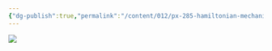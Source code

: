 ```yaml
---
{"dg-publish":true,"permalink":"/content/012/px-285-hamiltonian-mechanics-and-fluid-dynamics/px-285-b-0-fluid-dynamics/","pinned":"true","noteIcon":"2","created":"2024-11-27T22:45:28.327+00:00","updated":"2024-12-16T23:51:49.666+00:00"}
---
```


<img src = 'https://www.thisiscolossal.com/wp-content/uploads/2018/12/agifcolossalflow2.gif'  class = 'banner'>

